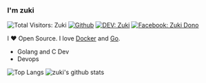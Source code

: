 ### I'm zuki
![Total Visitors: Zuki](https://komarev.com/ghpvc/?username=zukigit&color=green&style=plastic)
[![Github](https://img.shields.io/github/followers/zukigit?label=Follow&style=social)](https://github.com/zukigit)
[![DEV: Zuki](https://img.shields.io/badge/DEV%20Community-black?style=plastic&logo=dev.to&logoColor=white)](https://dev.to/zukigit)
[![Facebook: Zuki Dono](https://img.shields.io/badge/Facebook-1877F2?style=plastic&logo=facebook&logoColor=white)](https://www.facebook.com/zukidono)

I ❤ Open Source. I love [Docker](https://www.docker.com/) and [Go](https://golang.org).

* Golang and C Dev
* Devops

![Top Langs](https://github-readme-stats.vercel.app/api/top-langs/?username=zukigit&hide=html)
![zuki's github stats](https://github-readme-stats.vercel.app/api?username=zukigit&show_icons=true&count_private=true&line_height=40)
